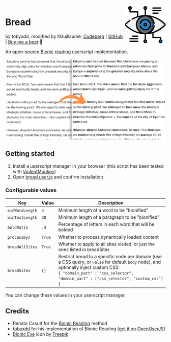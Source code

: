<img width="128" src="BREAD.png" align="right">

# Bread
by tobyxdd, modified by ltGuillaume: [Codeberg](https://codeberg.org/ltGuillaume) | [GitHub](https://github.com/ltGuillaume) | [Buy me a beer](https://buymeacoff.ee/ltGuillaume) 🍺

An open-source [Bionic reading](https://bionic-reading.com) userscript implementation.

![Screenshot](SCREENSHOT.png)

## Getting started
1. Install a userscript manager in your browser (this script has been tested with [ViolentMonkey](https://violentmonkey.github.io/get-it/))
2. Open [bread.user.js](bread.user.js?raw=1) and confirm installation

### Configurable values
Key | Value | Description
-- | -- | --
`minWordLength` | `4` | Minimum length of a word to be "bionified"
`minTextLength` | `20` | Minimum length of a paragraph to be "bionified"
`boldRatio` | `.4` | Percentage of letters in each word that will be bolded
`processDyn` | `True` | Whether to process dynamically loaded content
`breadAllSites` | `True` | Whether to apply to all sites visited, or just the ones listed in breadSites
`breadSites` | `{}` | Restrict bread to a specific node per domain (use a CSS query, or `False` for default `body` node), and optionally inject custom CSS:<br>`{ "domain_part" : "css_selector", "domain_part" : ["css_selector", "custom_css"] }`

You can change these values in your userscript manager.

## Credits
- Renato Casutt for the [Bionic Reading](https://bionic-reading.com) method
- [tobyxdd](https://github.com/tobyxdd) for his implementation of Bionic Reading ([get it on OpenUserJS](https://openuserjs.org/scripts/tobyxdd/Bread))
- [Bionic Eye](https://www.flaticon.com/free-icon/bionic-eye_9485741) icon by [Freepik](https://www.flaticon.com/authors/freepik)
